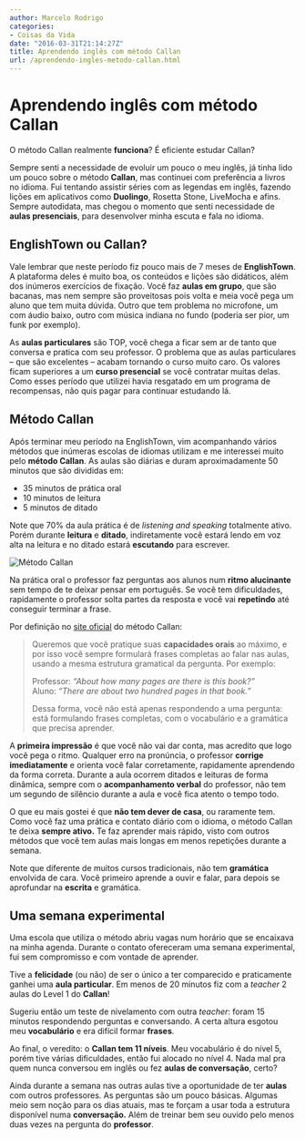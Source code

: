 ```yaml
---
author: Marcelo Rodrigo
categories:
- Coisas da Vida
date: "2016-03-31T21:14:27Z"
title: Aprendendo inglês com método Callan
url: /aprendendo-ingles-metodo-callan.html
---
```

# Aprendendo inglês com método Callan
O método Callan realmente **funciona**? É eficiente estudar Callan?

Sempre senti a necessidade de evoluir um pouco o meu inglês, já tinha lido um pouco sobre o método **Callan**, mas continuei com preferência a livros no idioma. Fui tentando assistir séries com as legendas em inglês, fazendo lições em aplicativos como **Duolingo**, Rosetta Stone, LiveMocha e afins. Sempre autodidata, mas chegou o momento que senti necessidade de **aulas presenciais**, para desenvolver minha escuta e fala no idioma.

## EnglishTown ou Callan?

Vale lembrar que neste período fiz pouco mais de 7 meses de **EnglishTown**. A plataforma deles é muito boa, os conteúdos e lições são didáticos, além dos inúmeros exercícios de fixação. Você faz **aulas em grupo**, que são bacanas, mas nem sempre são proveitosas pois volta e meia você pega um aluno que tem muita dúvida. Outro que tem problema no microfone, um com áudio baixo, outro com música indiana no fundo (poderia ser pior, um funk por exemplo).

As **aulas particulares** são TOP, você chega a ficar sem ar de tanto que conversa e pratica com seu professor. O problema que as aulas particulares – que são excelentes – acabam tornando o curso muito caro. Os valores ficam superiores a um **curso presencial** se você contratar muitas delas. Como esses período que utilizei havia resgatado em um programa de recompensas, não quis pagar para continuar estudando lá.

## Método Callan

Após terminar meu período na EnglishTown, vim acompanhando vários métodos que inúmeras escolas de idiomas utilizam e me interessei muito pelo **método Callan**. As aulas são diárias e duram aproximadamente 50 minutos que são divididas em:

- 35 minutos de prática oral
- 10 minutos de leitura
- 5 minutos de ditado

Note que 70% da aula prática é de *listening and speaking* totalmente ativo. Porém durante **leitura** e **ditado**, indiretamente você estará lendo em voz alta na leitura e no ditado estará **escutando** para escrever.

![Método Callan](/images/2016/03/callan-method-world.webp)

Na prática oral o professor faz perguntas aos alunos num **ritmo alucinante** sem tempo de te deixar pensar em português. Se você tem dificuldades, rapidamente o professor solta partes da resposta e você vai **repetindo** até conseguir terminar a frase.

Por definição no [site oficial](https://www.callan.co.uk/preface/pt/) do método Callan:

> Queremos que você pratique suas **capacidades orais** ao máximo, e por isso você sempre formulará frases completas ao falar nas aulas, usando a mesma estrutura gramatical da pergunta. Por exemplo:
> 
> Professor: *“About how many pages are there is this book?”*  
> Aluno: *“There are about two hundred pages in that book.”*
> 
> Dessa forma, você não está apenas respondendo a uma pergunta: está formulando frases completas, com o vocabulário e a gramática que precisa aprender.

A **primeira impressão** é que você não vai dar conta, mas acredito que logo você pega o ritmo. Qualquer erro na pronúncia, o professor **corrige imediatamente** e orienta você falar corretamente, rapidamente aprendendo da forma correta. Durante a aula ocorrem ditados e leituras de forma dinâmica, sempre com o **acompanhamento verbal** do professor, não tem um segundo de silêncio durante a aula e você fica atento o tempo todo.

O que eu mais gostei é que **não tem dever de casa**, ou raramente tem. Como você faz uma prática e contato diário com o idioma, o método Callan te deixa **sempre ativo.** Te faz aprender mais rápido, visto com outros métodos que você tem aulas mais longas em menos repetições durante a semana.

Note que diferente de muitos cursos tradicionais, não tem **gramática** envolvida de cara. Você primeiro aprende a ouvir e falar, para depois se aprofundar na **escrita** e gramática.

## Uma semana experimental

Uma escola que utiliza o método abriu vagas num horário que se encaixava na minha agenda. Durante o contato ofereceram uma semana experimental, fui sem compromisso e com vontade de aprender.

Tive a **felicidade** (ou não) de ser o único a ter comparecido e praticamente ganhei uma **aula particular**. Em menos de 20 minutos fiz com a *teacher* 2 aulas do Level 1 do **Callan**!

Sugeriu então um teste de nivelamento com outra *teacher*: foram 15 minutos respondendo perguntas e conversando. A certa altura esgotou meu **vocabulário** e era difícil formar **frases**.

Ao final, o veredito: o **Callan tem 11 níveis**. Meu vocabulário é do nível 5, porém tive várias dificuldades, então fui alocado no nível 4. Nada mal pra quem nunca conversou em inglês ou fez **aulas de conversação**, certo?

Ainda durante a semana nas outras aulas tive a oportunidade de ter **aulas** com outros professores. As perguntas são um pouco básicas. Algumas meio sem noção para os dias atuais, mas te forçam a usar toda a estrutura disponível numa **conversação.** Além de treinar bem seu ouvido pelo menos duas vezes na pergunta do **professor**.